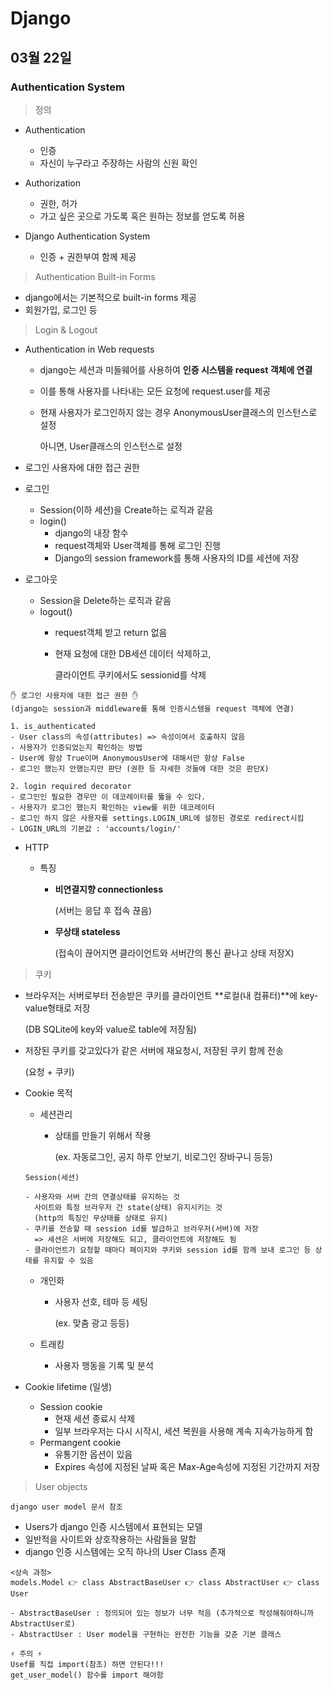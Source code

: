# Django

## 03월 22일

### Authentication System

> 정의

- Authentication
  - 인증
  - 자신이 누구라고 주장하는 사람의 신원 확인
- Authorization
  - 권한, 허가
  - 가고 싶은 곳으로 가도록 혹은 원하는 정보를 얻도록 허용

- Django Authentication System
  - 인증 + 권한부여 함께 제공



>Authentication Built-in Forms

- django에서는 기본적으로 built-in forms 제공
- 회원가입, 로그인 등



> Login & Logout

- Authentication in Web requests

  - django는 세션과 미들웨어를 사용하여 **인증 시스템을 request 객체에 연결**

  - 이를 통해 사용자를 나타내는 모든 요청에 request.user를 제공

  - 현재 사용자가 로그인하지 않는 경우 AnonymousUser클래스의 인스턴스로 설정

    아니면, User클래스의 인스턴스로 설정

- 로그인 사용자에 대한 접근 권한

- 로그인

  - Session(이하 세션)을 Create하는 로직과 같음
  - login()
    -  django의 내장 함수
    - request객체와 User객체를 통해 로그인 진행
    - Django의 session framework를 통해 사용자의 ID를 세션에 저장

- 로그아웃

  - Session을 Delete하는 로직과 같음
  - logout()
    - request객체 받고 return 없음
    
    - 현재 요청에 대한 DB세션 데이터 삭제하고,
    
      클라이언트 쿠키에서도 sessionid를 삭제


```text
✋ 로그인 사용자에 대한 접근 권한 ✋
(django는 session과 middleware를 통해 인증시스템을 request 객체에 연결)

1. is_authenticated
- User class의 속성(attributes) => 속성이여서 호출하지 않음
- 사용자가 인증되었는지 확인하는 방법
- User에 항상 True이며 AnonymousUser에 대해서만 항상 False
- 로그인 했는지 안했는지만 판단 (권한 등 자세한 것들에 대한 것은 판단X)

2. login required decorator
- 로그인인 필요한 경우만 이 데코레이터를 뚫을 수 있다.
- 사용자가 로그인 했는지 확인하는 view를 위한 데코레이터
- 로그인 하지 않은 사용자를 settings.LOGIN_URL에 설정된 경로로 redirect시킴
- LOGIN_URL의 기본값 : 'accounts/login/'
```



- HTTP

  - 특징

    - **비연결지향 connectionless**

      (서버는 응답 후 접속 끊음)

    - **무상태 stateless**

      (접속이 끊어지면 클라이언트와 서버간의 통신 끝나고 상태 저장X)



> 쿠키

- 브라우저는 서버로부터 전송받은 쿠키를 클라이언트 **로컬(내 컴퓨터)**에 key-value형태로 저장

  (DB SQLite에 key와 value로 table에 저장됨)

- 저장된 쿠키를 갖고있다가 같은 서버에 재요청시, 저장된 쿠키 함께 전송

  (요청 + 쿠키)

- Cookie 목적

  - 세션관리

    - 상태를 만들기 위해서 작용

      (ex. 자동로그인, 공지 하루 안보기, 비로그인 장바구니 등등)

  ```text
  Session(세션)
  
  - 사용자와 서버 간의 연결상태를 유지하는 것
  	사이트와 특정 브라우저 간 state(상태) 유지시키는 것
  	(http의 특징인 무상태를 상태로 유지)
  - 쿠키를 전송할 때 session id를 발급하고 브라우저(서버)에 저장
  	=> 세션은 서버에 저장해도 되고, 클라이언트에 저장해도 됨
  - 클라이언트가 요청할 때마다 페이지와 쿠키와 session id를 함께 보내 로그인 등 상태를 유지할 수 있음
  ```

  - 개인화

    - 사용자 선호, 테마 등 세팅

      (ex. 맞춤 광고 등등)

  - 트래킹

    - 사용자 행동을 기록 및 분석

- Cookie lifetime (일생)

  - Session cookie
    - 현재 세션 종료시 삭제
    - 일부 브라우저는 다시 시작시, 세션 복원을 사용해 계속 지속가능하게 함
  - Permangent cookie
    - 유통기한 옵션이 있음
    - Expires 속성에 지정된 날짜 혹은 Max-Age속성에 지정된 기간까지 저장



> User objects

`django user model 문서 참조`

- Users가 django 인증 시스템에서 표현되는 모델
- 일반적을 사이트와 상호작용하는 사람들을 말함
- django 인증 시스템에는 오직 하나의 User Class 존재

```text
<상속 과정>
models.Model 👉 class AbstractBaseUser 👉 class AbstractUser 👉 class User

- AbstractBaseUser : 정의되어 있는 정보가 너무 적음 (추가적으로 작성해줘야하니까 AbstractUser로)
- AbstractUser : User model을 구현하는 완전한 기능을 갖춘 기본 클래스

⚡ 주의 ⚡
Usef를 직접 import(참조) 하면 안된다!!!
get_user_model() 함수를 import 해야함
```

